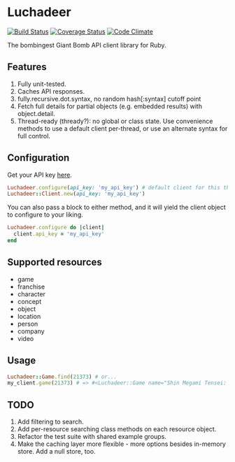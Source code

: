 # Luchadeer

[![Build Status](https://travis-ci.org/paulfri/luchadeer.png?branch=master)][build]
[![Coverage Status](https://coveralls.io/repos/paulfri/luchadeer/badge.png?branch=master)][coverage]
[![Code Climate](https://codeclimate.com/github/paulfri/luchadeer.png)][grade]

[build]: (https://travis-ci.org/paulfri/luchadeer)
[coverage]: https://coveralls.io/r/paulfri/luchadeer?branch=master
[grade]: https://codeclimate.com/github/paulfri/luchadeer

The bombingest Giant Bomb API client library for Ruby.

## Features
1. Fully unit-tested.
2. Caches API responses.
3. fully.recursive.dot.syntax, no random hash[:syntax] cutoff point
4. Fetch full details for partial objects (e.g. embedded results) with object.detail.
5. Thread-ready (thready?): no global or class state. Use convenience methods to use a default client per-thread, or use an alternate syntax for full control.

## Configuration
Get your API key [here](http://www.giantbomb.com/api).

```ruby
Luchadeer.configure(api_key: 'my_api_key') # default client for this thread
Luchadeer::Client.new(api_key: 'my_api_key')
```

You can also pass a block to either method, and it will yield the client object to configure to your liking.

```ruby
Luchadeer.configure do |client|
  client.api_key = 'my_api_key'
end
```

## Supported resources
* game
* franchise
* character
* concept
* object
* location
* person
* company
* video

## Usage

```ruby
Luchadeer::Game.find(21373) # or...
my_client.game(21373) # => #<Luchadeer::Game name="Shin Megami Tensei: Persona 4" ...>
```

## TODO
1. Add filtering to search.
2. Add per-resource searching class methods on each resource object.
3. Refactor the test suite with shared example groups.
4. Make the caching layer more flexible - more options besides in-memory store. Add a null store, too.
